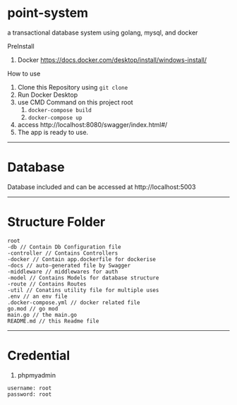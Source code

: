 # point-system
a transactional database system using golang, mysql, and docker

PreInstall
1. Docker https://docs.docker.com/desktop/install/windows-install/

How to use
1. Clone this Repository using `git clone`
2. Run Docker Desktop
3. use CMD Command on this project root
    1. `docker-compose build`
    2. `docker-compose up`
4. access http://localhost:8080/swagger/index.html#/
5. The app is ready to use.
---
# Database
Database included and can be accessed at http://localhost:5003

---
# Structure Folder
```
root
-db // Contain Db Configuration file
-controller // Contains Controllers
-docker // Contain app.dockerfile for dockerise
-docs // auto-generated file by Swagger
-middleware // middlewares for auth
-model // Contains Models for database structure
-route // Contains Routes
-util // Conatins utility file for multiple uses
.env // an env file
.docker-compose.yml // docker related file
go.mod // go mod
main.go // the main.go
README.md // this Readme file
```
---
# Credential
1. phpmyadmin
```
username: root
password: root
```